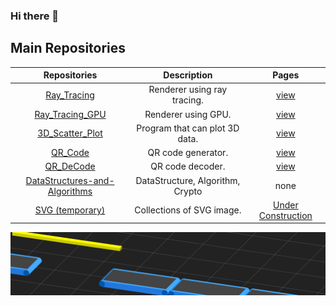 ### Hi there 👋

## Main Repositories
| Repositories | Description | Pages |
|:-:|:-:|:-:|
| [Ray_Tracing](https://github.com/KTechi/Ray_Tracing) | Renderer using ray tracing. | [view](https://KTechi.github.io/Ray_Tracing/) |
| [Ray_Tracing_GPU](https://github.com/KTechi/Ray_Tracing_GPU) | Renderer using GPU. | [view](https://KTechi.github.io/Ray_Tracing_GPU/) |
| [3D_Scatter_Plot](https://github.com/KTechi/3D_Scatter_Plot) | Program that can plot 3D data. | [view](https://KTechi.github.io/3D_Scatter_Plot/) |
| [QR_Code](https://github.com/KTechi/QR_Code) | QR code generator. | [view](https://KTechi.github.io/QR_Code/) |
| [QR_DeCode](https://github.com/KTechi/QR_DeCode) | QR code decoder. | [view](https://KTechi.github.io/QR_DeCode/) |
| [DataStructures-and-Algorithms](https://github.com/KTechi/DataStructures-and-Algorithms) | DataStructure, Algorithm, Crypto | none |
| [SVG (temporary)](https://github.com/KTechi/SVG-Collections) | Collections of SVG image. | [Under Construction]() |

![](asset/Logistics.svg)

<!--
**KTechi/KTechi** is a ✨ _special_ ✨ repository because its `README.md` (this file) appears on your GitHub profile.

Here are some ideas to get you started:

- 🔭 I’m currently working on ...
- 🌱 I’m currently learning ...
- 👯 I’m looking to collaborate on ...
- 🤔 I’m looking for help with ...
- 💬 Ask me about ...
- 📫 How to reach me: ...
- 😄 Pronouns: ...
- ⚡ Fun fact: ...
-->
